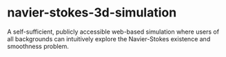 # navier-stokes-3d-simulation
A self-sufficient, publicly accessible web-based simulation where users of all backgrounds can intuitively explore the Navier-Stokes existence and smoothness problem. 
